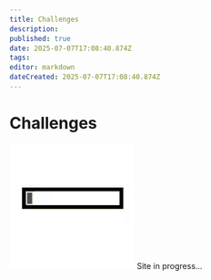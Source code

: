 ```yaml
---
title: Challenges
description: 
published: true
date: 2025-07-07T17:08:40.874Z
tags: 
editor: markdown
dateCreated: 2025-07-07T17:08:40.874Z
---
```


# Challenges

![loading-progress-bar.gif](/general/loading-progress-bar.gif)
Site in progress...
